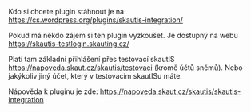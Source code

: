Kdo si chcete plugin stáhnout je na https://cs.wordpress.org/plugins/skautis-integration/

Pokud má někdo zájem si ten plugin vyzkoušet. Je dostupný na webu https://skautis-testlogin.skauting.cz/

Platí tam základní přihlášení přes testovací skautIS https://napoveda.skaut.cz/skautis/testovaci (kromě účtů sněmů). Nebo jakýkoliv jiný účet, který v testovacím skautISu máte.

Nápověda k pluginu je zde: https://napoveda.skaut.cz/skautis/skautis-integration
